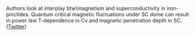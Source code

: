 
Authors look at interplay btw\magnetism and superconductivity in iron-pnictides. Quantum critical magnetic fluctuations under SC dome can result in power law T-dependence in Cv and magnetic penetration depth in SC. ([Twitter](https://twitter.com/JoshuahHeath/status/1270060605005758465))
